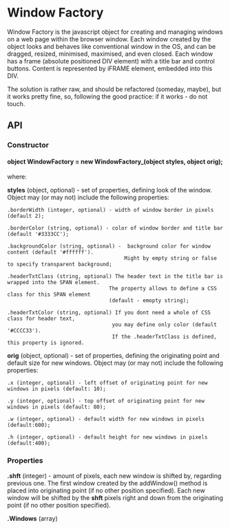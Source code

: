 # Window Factory

Window Factory is the javascript object for creating and managing windows on a web page within the browser window. Each window created by the object looks and behaves like conventional window in the OS, and can be dragged, resized, minimised, maximised, and even closed. Each window has a frame (absolute positioned DIV element) with a title bar and control buttons. Content is represented by iFRAME element, embedded into this DIV.

The solution is rather raw, and should be refactored (someday, maybe), but it works pretty fine, so, following the good practice: if it works - do not touch.

## API

### Constructor
      
#### object WindowFactory = new WindowFactory_(object styles, object orig);
      
where:
          
  **styles** (object, optional) - set of properties, defining look of the window. Object may (or may not) include the following properties:
                    
	.borderWidth (integer, optional) - width of window border in pixels (default 2);
                 
	.borderColor (string, optional) - color of window border and title bar (default '#3333CC');
                 
	.backgroundColor (string, optional) -  background color for window content (default '#ffffff'). 
                                          Might by empty string or false to specify transparent background;
               
	.headerTxtClass (string, optional) The header text in the title bar is wrapped into the SPAN element.
                                     The property allows to define a CSS class for this SPAN element
                                     (default - emopty string);
                                              
	.headerTxtColor (string, optional) If you dont need a whole of CSS class for header text, 
                                      you may define only color (default '#CCCC33').
                                      If the .headerTxtClass is defined, this property is ignored.
  

  **orig** (object, optional) - set of properties, defining the originating point and default size for new windows. Object may (or may not) include the following properties:
  
  	.x (integer, optional) - left offset of originating point for new windows in pixels (default: 10);
	
	.y (integer, optional) - top offset of originating point for new windows in pixels (default: 80);
	
	.w (integer, optional) - default width for new windows in pixels (default:600);
	
	.h (integer, optional) - default height for new windows in pixels (default:400);
	
### Properties

**.shft** (integer) - amount of pixels, each new window is shifted by, regarding previous one. The first window created by the addWindow() method is placed into originating point (if no other position specified). Each new window will be shifted by the **shft** pixels right and down from the originating point (if no other position specified).

**.Windows** (array)

	

